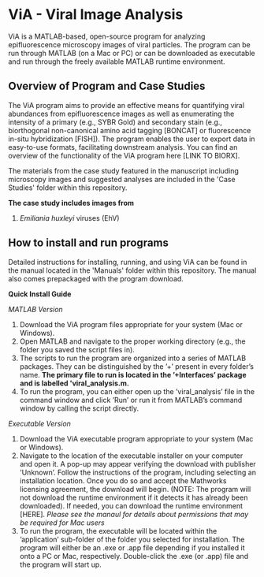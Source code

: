 # ViA - Viral Image Analysis
ViA is a MATLAB-based, open-source program for analyzing epifluorescence microscopy images of viral particles. The program can be run through MATLAB (on a Mac or PC) or can be downloaded as executable and run through the freely available MATLAB runtime environment.

## Overview of Program and Case Studies
The ViA program aims to provide an effective means for quantifying viral abundances from epifluorescence images as well as enumerating the intensity of a primary (e.g., SYBR Gold) and secondary stain (e.g., biorthogonal non-canonical amino acid tagging [BONCAT] or fluorescence in-situ hybridization [FISH]). The program enables the user to export data in easy-to-use formats, facilitating downstream analysis. You can find an overview of the functionality of the ViA program here [LINK TO BIORX].

The materials from the case study featured in the manuscript including microscopy images and suggested analyses are included in the 'Case Studies' folder within this repository. 

**The case study includes images from**
1) *Emiliania huxleyi* viruses (EhV)

## How to install and run programs
Detailed instructions for installing, running, and using ViA can be found in the manual located in the 'Manuals' folder within this repository. The manual also comes prepackaged with the program download.

**Quick Install Guide**

*MATLAB Version*
1. Download the ViA program files appropriate for your system (Mac or Windows).
2. Open MATLAB and navigate to the proper working directory (e.g., the folder you saved the script files in).
3. The scripts to run the program are organized into a series of MATLAB packages. They can be distinguished by the ’+’ present in every folder’s name. **The primary file to run is located in the ’+Interfaces’ package and is labelled 'viral_analysis.m.**
4. To run the program, you can either open up the ’viral_analysis’ file in the command window and click ’Run’ or run it from MATLAB’s command window by calling the script directly.

*Executable Version*
1. Download the ViA executable program appropriate to your system (Mac or Windows). 
2. Navigate to the location of the executable installer on your computer and open it. A pop-up may appear verifying the download with publisher ’Unknown’. Follow the instructions of the program, including selecting an installation location. Once you do so and accept the Mathworks licensing agreement, the download will begin. (NOTE: The program will not download the runtime environment if it detects it has already been downloaded). If needed, you can download the runtime environment [HERE]. *Please see the manaul for details about permissions that may be required for Mac users*
3. To run the program, the executable will be located within the ’application’ sub-folder of the folder you selected for installation. The program will either be an .exe or .app file depending if you installed it onto a PC or Mac, respectively. Double-click the .exe (or .app) file and the program will start up. 
